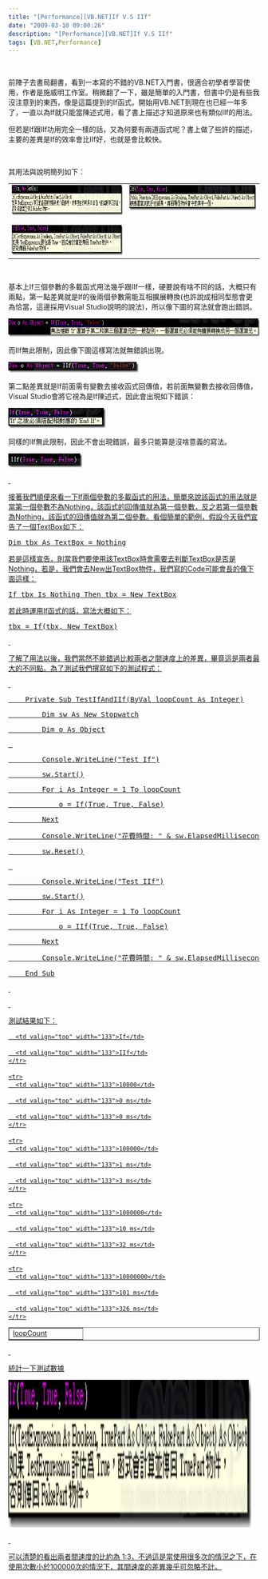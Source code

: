 ```yaml
---
title: "[Performance][VB.NET]If V.S IIf"
date: "2009-03-10 09:00:26"
description: "[Performance][VB.NET]If V.S IIf"
tags: [VB.NET,Performance]
---
```


<p> </p>  <p>前陣子去書局翻書，看到一本寫的不錯的VB.NET入門書，很適合初學者學習使用，作者是施威明工作室。稍微翻了一下，雖是簡單的入門書，但書中仍是有些我沒注意到的東西，像是這篇提到的If函式。開始用VB.NET到現在也已經一年多了，一直以為If就只能當陳述式用，看了書上描述才知道原來也有類似IIf的用法。</p>  <p>但若是If跟IIf功用完全一樣的話，又為何要有兩道函式呢？書上做了些許的描述，主要的差異是If的效率會比IIf好，也就是會比較快。</p>  <p> </p>  <p>其用法與說明簡列如下：</p>  <table border="0" cellspacing="0" cellpadding="2" width="852"><tbody>     <tr>       <td valign="top" width="394"><img style="border-right-width: 0px; border-top-width: 0px; border-bottom-width: 0px; border-left-width: 0px" border="0" alt="image" src="\images\posts\7424\image_thumb_4.png" width="518" height="60" /></a> <a href="http://files.dotblogs.com.tw/larrynung/0903/VB.NETIfV.SIIF_12A5D/image_2.png"><img style="border-right-width: 0px; border-top-width: 0px; border-bottom-width: 0px; border-left-width: 0px" border="0" alt="image" src="\images\posts\7424\image_thumb.png" width="389" height="60" /></a></td>        <td valign="top" width="456"><a href="http://files.dotblogs.com.tw/larrynung/0903/VB.NETIfV.SIIF_12A5D/image_4.png"><img style="border-right-width: 0px; border-top-width: 0px; border-bottom-width: 0px; border-left-width: 0px" border="0" alt="image" src="\images\posts\7424\image_thumb_1.png" width="450" height="50" /></a></td>     </tr>   </tbody></table>  <p> </p>  <p>基本上If三個參數的多載函式用法幾乎跟IIf一樣，硬要說有啥不同的話，大概只有兩點，第一點差異就是If的後兩個參數需能互相擴展轉換(也許說成相同型態會更為恰當，這邊採用Visual Studio說明的說法)，所以像下圖的寫法就會跑出錯誤。</p>  <p><a href="http://files.dotblogs.com.tw/larrynung/0903/VB.NETIfV.SIIF_12A5D/image_12.png"><img style="border-right-width: 0px; border-top-width: 0px; border-bottom-width: 0px; border-left-width: 0px" border="0" alt="image" src="\images\posts\7424\image_thumb_5.png" width="649" height="36" /></a></p>  <p>而IIf無此限制，因此像下圖這樣寫法就無錯誤出現。</p>  <p><a href="http://files.dotblogs.com.tw/larrynung/0903/VB.NETIfV.SIIF_12A5D/image_14.png"><img style="border-right-width: 0px; border-top-width: 0px; border-bottom-width: 0px; border-left-width: 0px" border="0" alt="image" src="\images\posts\7424\image_thumb_6.png" width="261" height="21" /></a></p>  <p>第二點差異就是If前面需有變數去接收函式回傳值，若前面無變數去接收回傳值，Visual Studio會將它視為是If陳述式，因此會出現如下錯誤：</p>  <p><a href="http://files.dotblogs.com.tw/larrynung/0903/VB.NETIfV.SIIF_12A5D/image_16.png"><img style="border-right-width: 0px; border-top-width: 0px; border-bottom-width: 0px; border-left-width: 0px" border="0" alt="image" src="\images\posts\7424\image_thumb_7.png" width="195" height="40" /></a></p>  <p>同樣的IIf無此限制，因此不會出現錯誤，最多只能算是沒啥意義的寫法。</p>  <p><a href="http://files.dotblogs.com.tw/larrynung/0903/VB.NETIfV.SIIF_12A5D/image_20.png"><img style="border-right-width: 0px; border-top-width: 0px; border-bottom-width: 0px; border-left-width: 0px" border="0" alt="image" src="\images\posts\7424\image_thumb_9.png" width="148" height="28" /></p>  <p> </p>  <p>接著我們順便來看一下If兩個參數的多載函式的用法，簡單來說該函式的用法就是當第一個參數不為Nothing，該函式的回傳值就為第一個參數，反之若第一個參數為Nothing，該函式的回傳值就為第二個參數。看個簡單的範例，假設今天我們宣告了一個TextBox如下：</p>  <div class="csharpcode">   <pre class="alt"><span class="kwrd">Dim</span> tbx <span class="kwrd">As</span> TextBox = Nothing</pre>
</div>

<p>若是這樣宣告，則當我們要使用該TextBox時會需要去判斷TextBox是否是Nothing，若是，我們會去New出TextBox物件，我們寫的Code可能會長的像下面這樣：</p>

<div class="csharpcode">
  <pre class="alt"><span class="kwrd">If</span> tbx <span class="kwrd">Is</span> <span class="kwrd">Nothing</span> <span class="kwrd">Then</span> tbx = <span class="kwrd">New</span> TextBox</pre>
</div>

<p>若此時運用If函式的話，寫法大概如下：</p>

<div class="csharpcode">
  <pre class="alt">tbx = <span class="kwrd">If</span>(tbx, <span class="kwrd">New</span> TextBox)</pre>
</div>

<p> </p>

<p>了解了用法以後，我們當然不能錯過比較兩者之間速度上的差異，畢竟這是兩者最大的不同點。為了測試我們撰寫如下的測試程式：</p>

<p> </p>

<div class="csharpcode">
  <pre class="alt">    <span class="kwrd">Private</span> <span class="kwrd">Sub</span> TestIfAndIIf(<span class="kwrd">ByVal</span> loopCount <span class="kwrd">As</span> <span class="kwrd">Integer</span>)</pre>

  <pre>        <span class="kwrd">Dim</span> sw <span class="kwrd">As</span> <span class="kwrd">New</span> Stopwatch</pre>

  <pre class="alt">        <span class="kwrd">Dim</span> o <span class="kwrd">As</span> <span class="kwrd">Object</span></pre>

  <pre> </pre>

  <pre class="alt">        Console.WriteLine(<span class="str">"Test If"</span>)</pre>

  <pre>        sw.Start()</pre>

  <pre class="alt">        <span class="kwrd">For</span> i <span class="kwrd">As</span> <span class="kwrd">Integer</span> = 1 <span class="kwrd">To</span> loopCount</pre>

  <pre>            o = <span class="kwrd">If</span>(<span class="kwrd">True</span>, <span class="kwrd">True</span>, <span class="kwrd">False</span>)</pre>

  <pre class="alt">        <span class="kwrd">Next</span></pre>

  <pre>        Console.WriteLine(<span class="str">"花費時間: "</span> &amp; sw.ElapsedMilliseconds)</pre>

  <pre class="alt">        sw.Reset()</pre>

  <pre> </pre>

  <pre class="alt">        Console.WriteLine(<span class="str">"Test IIf"</span>)</pre>

  <pre>        sw.Start()</pre>

  <pre class="alt">        <span class="kwrd">For</span> i <span class="kwrd">As</span> <span class="kwrd">Integer</span> = 1 <span class="kwrd">To</span> loopCount</pre>

  <pre>            o = IIf(<span class="kwrd">True</span>, <span class="kwrd">True</span>, <span class="kwrd">False</span>)</pre>

  <pre class="alt">        <span class="kwrd">Next</span></pre>

  <pre>        Console.WriteLine(<span class="str">"花費時間: "</span> &amp; sw.ElapsedMilliseconds)</pre>

  <pre class="alt">    <span class="kwrd">End</span> Sub</pre>
</div>

<p> </p>


<p> </p>

<p>測試結果如下：</p>

<table border="1" cellspacing="0" cellpadding="2" width="400"><tbody>
    <tr>
      <td valign="top" width="133">loopCount</td>

      <td valign="top" width="133">If</td>

      <td valign="top" width="133">IIf</td>
    </tr>

    <tr>
      <td valign="top" width="133">10000</td>

      <td valign="top" width="133">0 ms</td>

      <td valign="top" width="133">0 ms</td>
    </tr>

    <tr>
      <td valign="top" width="133">100000</td>

      <td valign="top" width="133">1 ms</td>

      <td valign="top" width="133">3 ms</td>
    </tr>

    <tr>
      <td valign="top" width="133">1000000</td>

      <td valign="top" width="133">10 ms</td>

      <td valign="top" width="133">32 ms</td>
    </tr>

    <tr>
      <td valign="top" width="133">10000000</td>

      <td valign="top" width="133">101 ms</td>

      <td valign="top" width="133">326 ms</td>
    </tr>
  </tbody></table>

<p> </p>

<p>統計一下測試數據</p>

<p><img style="border-bottom: 0px; border-left: 0px; display: inline; border-top: 0px; border-right: 0px" title="image" border="0" alt="image" src="\images\posts\7424\image_thumb.png" width="487" height="295" /> </p>

<p> </p>

<p>可以清楚的看出兩者間速度的比約為 1:3，不過這是當使用很多次的情況之下，在使用次數小於100000次的情況下，其間速度的差異幾乎可忽略不計。</p>
